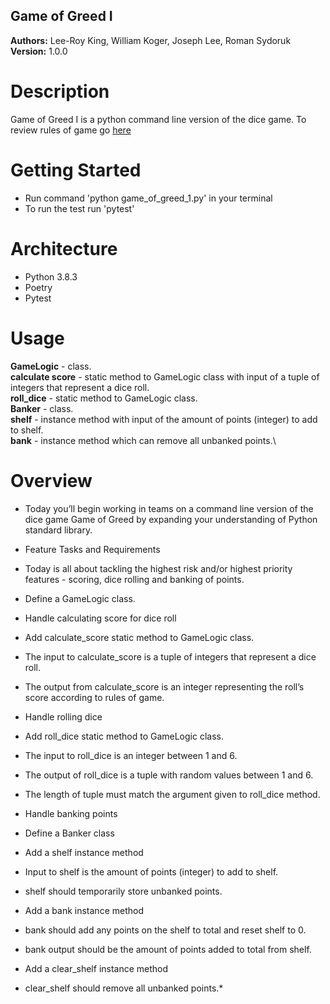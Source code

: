 ## Game of Greed I

**Authors:** Lee-Roy King, William Koger, Joseph Lee, Roman Sydoruk **Version:** 1.0.0

# Description

Game of Greed I is a python command line version of the dice game. To review rules of game go [here](https://en.wikipedia.org/wiki/Dice_10000)

# Getting Started

* Run command 'python game_of_greed_1.py' in your terminal
* To run the test run 'pytest'

# Architecture

* Python 3.8.3
* Poetry
* Pytest

# Usage 
**GameLogic** - class.\
**calculate score** - static method to GameLogic class with input of a tuple of integers that represent a dice roll.\
**roll_dice** - static method to GameLogic class.\
**Banker** - class.\
**shelf** - instance method with input of the amount of points (integer) to add to shelf.\
**bank** - instance method which can remove all unbanked points.\



# Overview
* Today you’ll begin working in teams on a command line version of the dice game Game of Greed by expanding your understanding of Python standard library.

* Feature Tasks and Requirements
* Today is all about tackling the highest risk and/or highest priority features - scoring, dice rolling and banking of points.
* Define a GameLogic class.
* Handle calculating score for dice roll
* Add calculate_score static method to GameLogic class.
* The input to calculate_score is a tuple of integers that represent a dice roll.
* The output from calculate_score is an integer representing the roll’s score according to rules of game.
* Handle rolling dice
* Add roll_dice static method to GameLogic class.
* The input to roll_dice is an integer between 1 and 6.
* The output of roll_dice is a tuple with random values between 1 and 6.
* The length of tuple must match the argument given to roll_dice method.
* Handle banking points
* Define a Banker class
* Add a shelf instance method
* Input to shelf is the amount of points (integer) to add to shelf.
* shelf should temporarily store unbanked points.
* Add a bank instance method
* bank should add any points on the shelf to total and reset shelf to 0.
* bank output should be the amount of points added to total from shelf.
* Add a clear_shelf instance method
* clear_shelf should remove all unbanked points.* 
